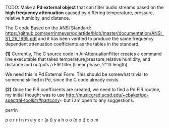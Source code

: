 TODO: Make a **Pd external object** that can filter audio streams based on the 
**high frequency attenuation** caused by differing temperature, pressure, relative humidity, and distance.

The C code Based on the ANSI Standard:
https://github.com/perrinmeyer/polartide/blob/master/documentation/ANSI_S1_26_1995.pdf
and it has been verified to produce the same frequency dependent attenuation coefficients as the tables in the standard. 

**(1)** Currently, The C source code in AirAttenuationFilter creates a command line executable that takes temperature,pressure,relative humidity, and distance and  outputs a FIR filter (linear phase, 2^13 length). 

We need this in Pd External Form.  This should be somewhat trivial to someone skilled in Pd, since the C code already exists.

**(2)** Once the FIR coefficients are created, we need to find a Pd FIR routine, my initial thought was to use http://musicgrad.ucsd.edu/~cbaker/pd-spectral-toolkit/#partconv~ but i am open to any suggestions.

perrin

p e r r i n m e y e r (a t) y a h o o (d o t) c o m 





